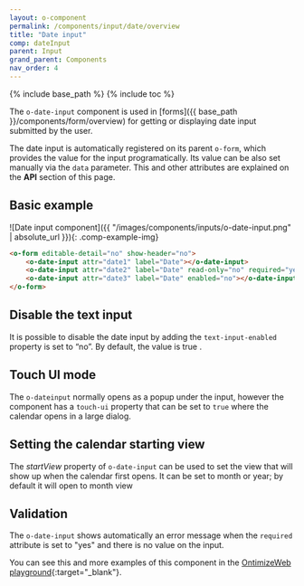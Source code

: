 ```yaml
---
layout: o-component
permalink: /components/input/date/overview
title: "Date input"
comp: dateInput
parent: Input
grand_parent: Components
nav_order: 4
---
```


{% include base_path %}
{% include toc %}

The `o-date-input` component is used in [forms]({{ base_path }}/components/form/overview) for getting or displaying date input submitted by the user.

The date input is automatically registered on its parent `o-form`, which provides the value for the input programatically. Its value can be also set manually via the `data` parameter. This and other attributes are explained on the **API** section of this page.

## Basic example
![Date input component]({{ "/images/components/inputs/o-date-input.png" | absolute_url }}){: .comp-example-img}

```html
<o-form editable-detail="no" show-header="no">
    <o-date-input attr="date1" label="Date"></o-date-input>
    <o-date-input attr="date2" label="Date" read-only="no" required="yes" format="LL"></o-date-input>
    <o-date-input attr="date3" label="Date" enabled="no"></o-date-input>
</o-form>
```


## Disable the text input

It is possible to disable the date input by adding the `text-input-enabled` property is set to “no”. By default, the value is true .

## Touch UI mode

The `o-dateinput` normally opens as a popup under the input, however the component has a `touch-ui` property that can be set to `true` where the calendar opens in a large dialog.

## Setting the calendar starting view

The *startView* property of `o-date-input` can be used to set the view that will show up when the calendar first opens. It can be set to month or year; by default it will open to month view

## Validation
The `o-date-input` shows automatically an error message when the `required` attribute is set to "yes" and there is no value on the input.

You can see this and more examples of this component in the [OntimizeWeb playground]({{site.playgroundurl}}/main/inputs/date){:target="_blank"}.